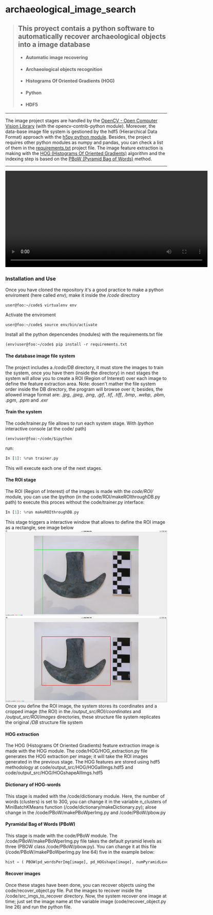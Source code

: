 # archaeological_image_search
> ## **This proyect contais a python software to automatically recover archaeological objects into a image database**
> - #### Automatic image recovering
> - #### Archaeological objects recognition
> - #### Histograms Of Oriented Gradients (HOG)
> - #### Python
> - #### HDF5
___
The image project stages are handled by the [OpenCV - Open Computer Vision Library](https://opencv.org/) (with the opencv-contrib-python module). Moreover, the data-base image file system is gestioned by the hdf5 (Hierarchical Data Format) approach with the [h5py python module](https://docs.h5py.org/en/stable/). Besides, the project requires other python modules as numpy and pandas, you can check a list of them in the [requirements.txt](/code/requirements.txt) project file. The image feature extraction is making with the [HOG (Histograms Of Oriented Gradients)](https://www.researchgate.net/publication/281327886_Histograms_of_Oriented_Gradients_for_Human_Detection) algorithm and the indexing step is based on the [PBoW (Pyramid Bag of Words)](https://ieeexplore.ieee.org/document/1238663) method.
___

<video width="630" height="300" src="https://github.com/FernandoCF7/archaeological_image_search/assets/101651797/facbdfee-224d-406b-a36d-deaddc642d1d.mp4"></video>

### Installation and Use

Once you have cloned the repository it's a good practice to make a python enviroment (here called *env*); make it inside the */code* directory
```console
user@foo:~/code$ virtualenv env
```
Activate the enviroment
```console
user@foo:~/code$ source env/bin/activate
```
Install all the python depencendes (modules) with the requirements.txt file
```console
(env)user@foo:~/code$ pip install -r requirements.txt
```
#### The database image file system

The project includes a */code/DB* directory, it must store the images to train the system, once you have them (inside the directory) in next stages the system will allow you to create a ROI (Region of Interest) over each image to define the feature extraction area. Note: dosen't mather the file system order inside the DB directory, the program will browse over it; besides, the allowed image format are: *.jpg*, *.jpeg*, *.png*, *.gif*, *.tif*, *.tiff*, *.bmp*, *.webp*, *.pbm*, *.pgm*, *.ppm* and *.exr*

#### Train the system

The code/trainer.py file allows to run each system stage. With *Ipython* interactive console (at the code/ path) 
```console
(env)user@foo:~/code/$ipython
```
run:
```python
In [1]: %run trainer.py
```
This will execute each one of the next stages.

#### The ROI stage

The ROI (Region of Interest) of the images is made with the *code/ROI/* module, you can use the *Ipython* (in the code/ROI/makeROIthroughDB.py path) to execute this proces without the code/trainer.py interface:
```python
In [1]: %run makeROIthroughDB.py
```
This stage triggers a interactive window that allows to define the ROI image as a rectangle, see image below
![](/aux_src/ROI_1.png)
![](/aux_src/ROI_2.png)
Once you define the ROI image, the system stores its coordinates and a cropped image (the ROI) in the */output_src/ROI/coordinates* and */output_src/ROI/images* directories, these structure file system replicates the original */DB* structure file system

#### HOG extraction

The HOG (Histograms Of Oriented Gradients) feature extraction image is made with the HOG module. The code/HOG/HOG_extraction.py file generates the HOG extraction per image; it will take the ROI images generated in the previous stage. The HOG features are stored using hdf5 methodology at code/output_src/HOG/HOGallImgs.hdf5 and code/output_src/HOG/HOGshapeAllImgs.hdf5

#### Dictionary of HOG-words

This stage is maded with the /code/dictionary module. Here, the number of words (clusters) is set to 300, you can change it in the variable n_clusters of MiniBatchKMeans function (/code/dictionary/makeDictionary.py); alose change in the /code/PBoW/makePBoWperImg.py and /code/PBoW/pbow.py

#### Pyramidal Bag of Words (PBoW)

This stage is made with the code/PBoW module. The /code/PBoW/makePBoWperImg.py file takes the default pyramid levels as three (PBOW class /code/PBoW/pbow.py). You can change it at this file (/code/PBoW/makePBoWperImg.py line 64) five in the example below:
```python
hist = ( PBOW(pd_wordsPerImg[image], pd_HOGshape[image], numPyramidLevels=5) ).extractPBoW()
```

#### Recover images

Once these stages have been done, you can recover objects using the code/recover_object.py file. Put the images to recover inside the /code/src_imgs_to_recover directory. Now, the system recover one image at time; just set the image name at the variable image (code/recover_object.py line 26) and run the python file.

[//]: # "Contributions"
